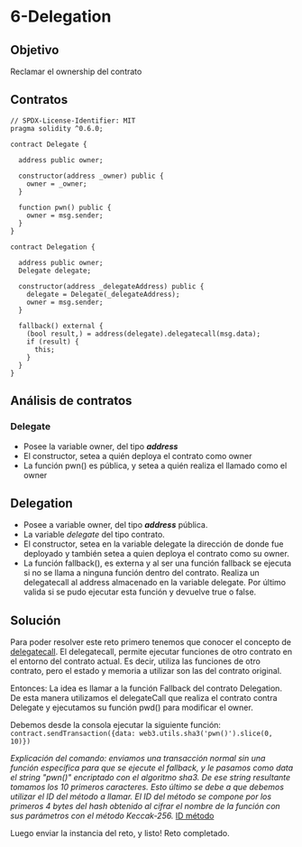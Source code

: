 # 6-Delegation

## Objetivo
Reclamar el ownership del contrato

## Contratos
```Solidity
// SPDX-License-Identifier: MIT
pragma solidity ^0.6.0;

contract Delegate {

  address public owner;

  constructor(address _owner) public {
    owner = _owner;
  }

  function pwn() public {
    owner = msg.sender;
  }
}

contract Delegation {

  address public owner;
  Delegate delegate;

  constructor(address _delegateAddress) public {
    delegate = Delegate(_delegateAddress);
    owner = msg.sender;
  }

  fallback() external {
    (bool result,) = address(delegate).delegatecall(msg.data);
    if (result) {
      this;
    }
  }
}
```

## Análisis de contratos
### Delegate
* Posee la variable owner, del tipo **_address_**
* El constructor, setea a quién deploya el contrato como owner
* La función pwn() es pública, y setea a quién realiza el llamado como el owner

## Delegation
* Posee a variable owner, del tipo **_address_** pública.
* La variable *delegate* del tipo contrato.
* El constructor, setea en la variable delegate la dirección de donde fue deployado y también setea a quien deploya el contrato como su owner.
* La función fallback(), es externa y al ser una función fallback se ejecuta si no se llama a ninguna función dentro del contrato. Realiza un delegatecall al address almacenado en
 la variable delegate. Por último valida si se pudo ejecutar esta función y devuelve true o false.
 
## Solución
Para poder resolver este reto primero tenemos que conocer el concepto de [delegatecall](https://docs.soliditylang.org/en/develop/introduction-to-smart-contracts.html?#delegatecall-callcode-and-libraries). El delegatecall, permite ejecutar funciones de otro contrato en el entorno del contrato actual.
Es decir, utiliza las funciones de otro contrato, pero el estado y memoria a utilizar son las del contrato original.

Entonces: 
La idea es llamar a la función Fallback del contrato Delegation. De esta manera utilizamos el delegateCall que realiza el contrato contra Delegate y ejecutamos su función pwd() para
modificar el owner.
 
Debemos desde la consola ejecutar la siguiente función:
```contract.sendTransaction({data: web3.utils.sha3('pwn()').slice(0, 10)})```

*Explicación del comando: enviamos una transacción normal sin una función específica para que se ejecute el fallback, y le pasamos como data el string "pwn()" encriptado con el algoritmo
sha3. De ese string resultante tomamos los 10 primeros caracteres. Esto último se debe a que debemos utilizar el ID del método a llamar. El ID del método
se compone por los primeros 4 bytes del hash obtenido al cifrar el nombre de la función con sus parámetros con el método Keccak-256.* [ID método](https://docs.soliditylang.org/en/develop/abi-spec.html#function-selector)

Luego enviar la instancia del reto, y listo! Reto completado.
